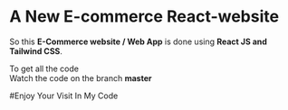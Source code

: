 # A New E-commerce React-website 

So this **E-Commerce website / Web App** is done using **React JS and Tailwind CSS**. <br>

To get all the code<br>
Watch the code on the branch **master**

#Enjoy Your Visit In My Code

